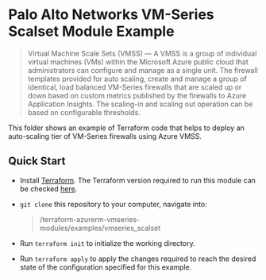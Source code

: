 # Palo Alto Networks VM-Series Scalset Module Example

>Virtual Machine Scale Sets (VMSS) — A VMSS is a group of individual virtual machines (VMs) within the Microsoft Azure public cloud that administrators can configure and manage as a single unit. The firewall templates provided for auto scaling, create and manage a group of identical, load balanced VM-Series firewalls that are scaled up or down based on custom metrics published by the firewalls to Azure Application Insights. The scaling-in and scaling out operation can be based on configurable thresholds.

This folder shows an example of Terraform code that helps to deploy an auto-scaling tier of VM-Series firewalls using Azure VMSS.

## Quick Start

* Install [Terraform](https://www.terraform.io/). The Terraform version required to run this module can be checked [here](./versions.tf).
* `git clone` this repository to your computer, navigate into:

    >/terraform-azurerm-vmseries-modules/examples/vmseries_scalset

* Run `terraform init` to initialize the working directory.
* Run `terraform apply` to apply the changes required to reach the desired state of the configuration specified for this example.
